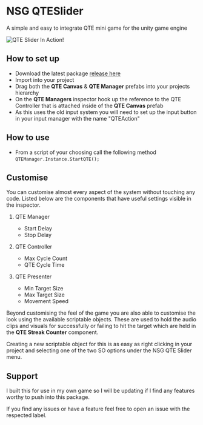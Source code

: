 # NSG QTESlider
 A simple and easy to integrate QTE mini game for the unity game engine

 ![QTE Slider In Action!](https://i.ibb.co/0rrKzbC/NSGQTESlider-Example.gif)

## How to set up
- Download the latest package [release here](https://github.com/RealJamako/NSG_QTESlider/releases)
- Import into your project
- Drag both the **QTE Canvas** & **QTE Manager** prefabs into your projects hierarchy
- On the **QTE Managers** inspector hook up the reference to the QTE Controller that is attached inside of the **QTE Canvas** prefab
- As this uses the old input system you will need to set up the input button in your input manager with the name "QTEAction"

## How to use
- From a script of your choosing call the following method `QTEManager.Instance.StartQTE();`

## Customise
You can customise almost every aspect of the system without touching any code. Listed below are the components that have useful settings visible in the inspector.

1. QTE Manager
    - Start Delay
    - Stop Delay

2. QTE Controller
    - Max Cycle Count
    - QTE Cycle Time

3. QTE Presenter
    - Min Target Size
    - Max Target Size
    - Movement Speed

Beyond customising the feel of the game you are also able to customise the look using the available scriptable objects. These are used to hold the audio clips and visuals for successfully or failing to hit the target which are held in the **QTE Streak Counter** component.

Creating a new scriptable object for this is as easy as right clicking in your project and selecting one of the two SO options under the NSG QTE Slider menu.

## Support
I built this for use in my own game so I will be updating if I find any features worthy to push into this package.

If you find any issues or have a feature feel free to open an issue with the respected label.